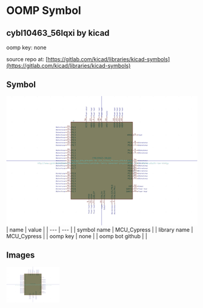 # OOMP Symbol  
## cybl10463_56lqxi  by kicad  
  
oomp key: none  
  
source repo at: [https://gitlab.com/kicad/libraries/kicad-symbols](https://gitlab.com/kicad/libraries/kicad-symbols)  
## Symbol  
  
[![working.png](working_600.png)](working.png)  
| name | value | 
| --- | --- | 
| symbol name | MCU_Cypress | 
| library name | MCU_Cypress | 
| oomp key | none | 
| oomp bot github |  | 
## Images  
  
[![working.png](working_140.png)](working.png)  
